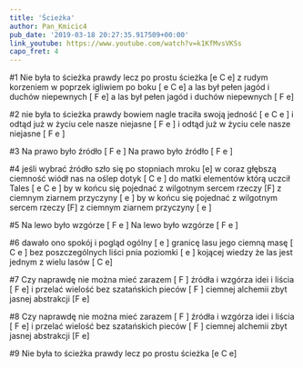 ```yaml
---
title: 'Ścieżka'
author: Pan_Kmicic4
pub_date: '2019-03-18 20:27:35.917509+00:00'
link_youtube: https://www.youtube.com/watch?v=k1KfMvsVKSs
capo_fret: 4
---
```


#1
Nie była to ścieżka prawdy lecz po prostu ścieżka [e C e]
z rudym korzeniem w poprzek igliwiem po boku [ e C e]
a las był pełen jagód i duchów niepewnych [ F e]
a las był pełen jagód i duchów niepewnych [ F e]

#2
nie była to ścieżka prawdy bowiem nagle traciła swoją jedność  [ e C e ]
i odtąd już w życiu cele nasze niejasne [ F e ]
i odtąd już w życiu cele nasze niejasne [ F e ]

#3
Na prawo było źródło [ F e ]
Na prawo było źródło [ F e ]

#4
jeśli wybrać źródło szło się po stopniach mroku [e]
w coraz głębszą ciemność wiódł nas na oślep dotyk [ C e ]
do matki elementów którą uczcił Tales [ e C e ]
by w końcu się pojednać z wilgotnym sercem rzeczy [F]
z ciemnym ziarnem przyczyny [ e ]
by w końcu się pojednać z wilgotnym sercem rzeczy [F]
z ciemnym ziarnem przyczyny [ e ]

#5
Na lewo było wzgórze [ F e ]
Na lewo było wzgórze [ F e ]

#6
dawało ono spokój i pogląd ogólny [ e ]
granicę lasu jego ciemną masę [ C e ]
bez poszczególnych liści pnia poziomki [ e ]
kojącej wiedzy że las jest jednym z wielu lasów [ C e]

#7
Czy naprawdę nie można mieć zarazem [ F ]
źródła i wzgórza idei i liścia [ F e]
i przelać wielość bez szatańskich pieców [ F ]
ciemnej alchemii zbyt jasnej abstrakcji [F e]

#8
Czy naprawdę nie można mieć zarazem [ F ]
źródła i wzgórza idei i liścia [ F e]
i przelać wielość bez szatańskich pieców [ F ]
ciemnej alchemii zbyt jasnej abstrakcji [F e]

#9
Nie była to ścieżka prawdy lecz po prostu ścieżka [e C e]